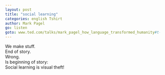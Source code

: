 ```yaml
---
layout: post
title: "social learning"
categories: english Tshirt
author: Mark Pagel
go: listen
goto: www.ted.com/talks/mark_pagel_how_language_transformed_humanity#t-454949
---
```

We make stuff.  
End of story.   
Wrong.  
Is beginning of story:  
Social learning is visual theft!
